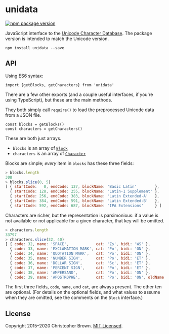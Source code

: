 # unidata

[![npm package version](https://badge.fury.io/js/unidata.svg)](https://www.npmjs.com/package/unidata)

JavaScript interface to the [Unicode Character Database](http://www.unicode.org/reports/tr44/).
The package version is intended to match the Unicode version.

    npm install unidata --save


## API

Using ES6 syntax:

    import {getBlocks, getCharacters} from 'unidata'

There are a few other exports (and a couple useful interfaces, if you're using TypeScript),
but these are the main methods.

They both simply call `require()` to load the preprocessed Unicode data from a JSON file.

    const blocks = getBlocks()
    const characters = getCharacters()

These are both just arrays.
* `blocks` is an array of [`Block`](index.d.ts)
* `characters` is an array of [`Character`](index.d.ts)

Blocks are simple; _every_ item in `blocks` has these three fields:

```js
> blocks.length
308
> blocks.slice(0, 5)
[ { startCode:   0, endCode: 127, blockName: 'Basic Latin'        },
  { startCode: 128, endCode: 255, blockName: 'Latin-1 Supplement' },
  { startCode: 256, endCode: 383, blockName: 'Latin Extended-A'   },
  { startCode: 384, endCode: 591, blockName: 'Latin Extended-B'   },
  { startCode: 592, endCode: 687, blockName: 'IPA Extensions'     } ]
```

Characters are richer, but the representation is parsimonious:
if a value is not available or not applicable for a given character, that key will be omitted.

```js
> characters.length
33797
> characters.slice(32, 40)
[ { code: 32, name: 'SPACE',            cat: 'Zs', bidi: 'WS' },
  { code: 33, name: 'EXCLAMATION MARK', cat: 'Po', bidi: 'ON' },
  { code: 34, name: 'QUOTATION MARK',   cat: 'Po', bidi: 'ON' },
  { code: 35, name: 'NUMBER SIGN',      cat: 'Po', bidi: 'ET' },
  { code: 36, name: 'DOLLAR SIGN',      cat: 'Sc', bidi: 'ET' },
  { code: 37, name: 'PERCENT SIGN',     cat: 'Po', bidi: 'ET' },
  { code: 38, name: 'AMPERSAND',        cat: 'Po', bidi: 'ON' },
  { code: 39, name: 'APOSTROPHE',       cat: 'Po', bidi: 'ON', oldName: 'APOSTROPHE-QUOTE' } ]
```

The first three fields, `code`, `name`, and `cat`, are always present.
The other ten are optional.
(For details on the optional fields, and what values to assume when they are omitted,
see the comments on the `Block` interface.)


## License

Copyright 2015–2020 Christopher Brown.
[MIT Licensed](https://chbrown.github.io/licenses/MIT/#2015-2020).
